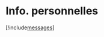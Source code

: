 # Info. personnelles

[!include[messages](infopersonnelles.messages.autogen.md)]





















































































































